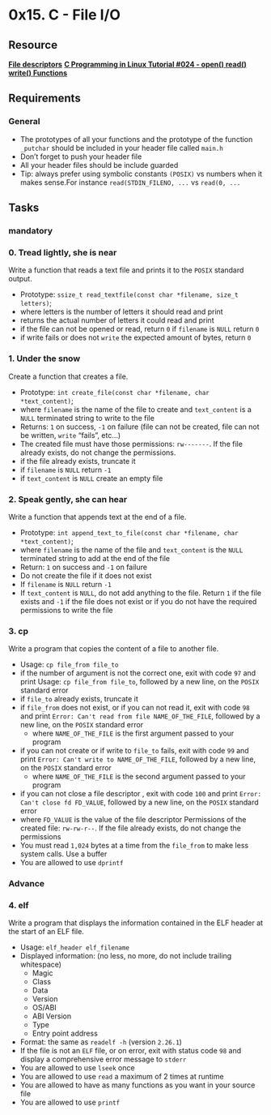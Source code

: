 #  0x15. C - File I/O

## Resource

**[File descriptors](https://en.wikipedia.org/wiki/File_descriptor)**
**[C Programming in Linux Tutorial #024 - open() read() write() Functions](https://www.youtube.com/watch?v=dP3N8g7h8gY)**

## Requirements

### General

  - The prototypes of all your functions and the prototype of the function `_putchar` should be included in your header file called `main.h`
  - Don’t forget to push your header file
  - All your header files should be include guarded
  - Tip: always prefer using symbolic constants `(POSIX)` vs numbers when it makes sense.For instance `read(STDIN_FILENO, ...` vs `read(0, ...`

## Tasks

### mandatory

### 0. Tread lightly, she is near

  Write a function that reads a text file and prints it to the `POSIX` standard output.

  - Prototype: `ssize_t read_textfile(const char *filename, size_t letters)`;
  - where letters is the number of letters it should read and print
  - returns the actual number of letters it could read and print
  - if the file can not be opened or read, return `0` if `filename` is `NULL` return `0`
  - if write fails or does not `write` the expected amount of bytes, return `0`

### 1. Under the snow

  Create a function that creates a file.

  - Prototype: `int create_file(const char *filename, char *text_content)`;
  - where `filename` is the name of the file to create and `text_content` is a `NULL` terminated string to write to the file
  - Returns: `1` on success, `-1` on failure (file can not be created, file can not be written, `write` “fails”, etc…)
  - The created file must have those permissions: `rw-------`. If the file already exists, do not change the permissions.
  - if the file already exists, truncate it
  - if `filename` is `NULL` return `-1`
  - if `text_content` is `NULL` create an empty file

### 2. Speak gently, she can hear

  Write a function that appends text at the end of a file.

  - Prototype: `int append_text_to_file(const char *filename, char *text_content)`;
  - where `filename` is the name of the file and `text_content` is the `NULL` terminated string to add at the end of the file
  - Return: `1` on success and `-1` on failure
  - Do not create the file if it does not exist
  - If `filename` is `NULL` return `-1`
  - If `text_content` is `NULL`, do not add anything to the file. Return `1` if the file exists and `-1` if the file does not exist or if you do not have the required permissions to write the file

### 3. cp

  Write a program that copies the content of a file to another file.

  - Usage: `cp file_from file_to`
  - if the number of argument is not the correct one, exit with code `97` and print Usage: `cp file_from file_to`, followed by a new line, on the `POSIX` standard error
  - if `file_to` already exists, truncate it
  - if `file_from` does not exist, or if you can not read it, exit with code `98` and print `Error: Can't read from file NAME_OF_THE_FILE`, followed by a new line, on the `POSIX` standard error
     - where `NAME_OF_THE_FILE` is the first argument passed to your program
  - if you can not create or if write to `file_to` fails, exit with code `99` and print `Error: Can't write to NAME_OF_THE_FILE`, followed by a new line, on the `POSIX` standard error
     -  where `NAME_OF_THE_FILE` is the second argument passed to your program
  - if you can not close a file descriptor , exit with code `100` and print `Error: Can't close fd FD_VALUE`, followed by a new line, on the `POSIX` standard error
  - where `FD_VALUE` is the value of the file descriptor
Permissions of the created file: `rw-rw-r--`. If the file already exists, do not change the permissions
  - You must read `1,024` bytes at a time from the `file_from` to make less system calls. Use a buffer
  - You are allowed to use `dprintf`

### Advance  

### 4. elf

  Write a program that displays the information contained in the ELF header at the start of an ELF file.

  - Usage: `elf_header elf_filename`
  - Displayed information: (no less, no more, do not include trailing whitespace)
    - Magic
    - Class
    - Data
    - Version
    - OS/ABI
    - ABI Version
    - Type
    - Entry point address
  - Format: the same as `readelf -h` (version `2.26.1`)
  - If the file is not an `ELF` file, or on error, exit with status code `98` and display a comprehensive error message to `stderr`
  - You are allowed to use `lseek` once
  - You are allowed to use `read` a maximum of 2 times at runtime
  - You are allowed to have as many functions as you want in your source file
  - You are allowed to use `printf`
